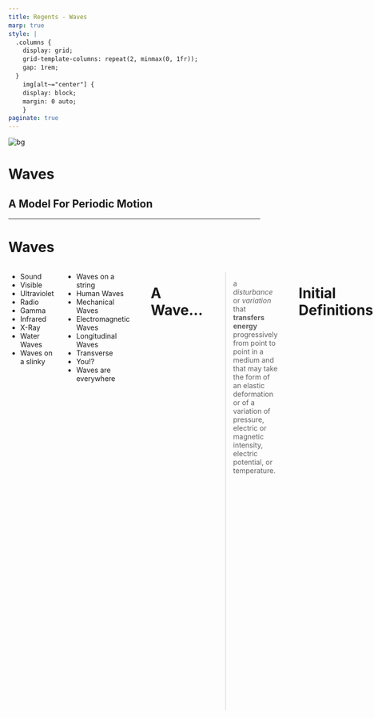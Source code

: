 ```yaml
---
title: Regents - Waves
marp: true
style: |
  .columns {
    display: grid;
    grid-template-columns: repeat(2, minmax(0, 1fr));
    gap: 1rem;
  }
    img[alt~="center"] {
    display: block;
    margin: 0 auto;
    }
paginate: true
---
```


![bg](https://i.pinimg.com/originals/1a/69/1d/1a691d35add342af8bda0d77bb9e3d8b.gif)

# Waves <!---fit--->

## A Model For Periodic Motion

---

# Waves

<div class="columns">
<div>

* Sound 
* Visible 
* Ultraviolet 
* Radio 
* Gamma
* Infrared 
* X-Ray 
* Water Waves 
* Waves on a slinky 
</div>


<div>

* Waves on a string 
* Human Waves 
* Mechanical Waves 
* Electromagnetic Waves 
* Longitudinal Waves 
* Transverse 
* You!? 
* Waves are everywhere 
</div>

---

# A Wave...

> a *disturbance* or *variation* that **transfers energy** progressively from point to point in a medium and that may take the form of an elastic deformation or of a variation of pressure, electric or magnetic intensity, electric potential, or temperature.

---

# Initial Definitions 

* A *pulse* is a single vibratory disturbance which moves from point to point through a medium.
* A *wave* is several pulses generated at regular time intervals.

---

![center width:800](../figures/peoplewave.gif)

![center width:800](../figures/wavepulse.gif)

![center width:800](../figures/stringpulse.gif)

---

# A Wave 

![center width:1000](../figures/Lwave-Red-2.gif)

---

# Another Wave 

![center](../figures/wave-x-t.gif)

---

# 💡 BIG IDEA 💡 <!---fit--->

# Waves transfer ***energy*** without transfering ***mass*** <!---fit--->

---

# Wave Classifications 

<div class="columns">

<div>

## Mechanical Waves 

- *Mechanical Waves* need a material medium to travel through 
    - i.e. medium such as water, string, air 
</div>

<div>

## Electromagnetic Waves 

- *Electromagnetic Waves* (such a light and radio waves) are periodic distrubances in an electromagnetic field and do not need a medium to travel through 
    - How the sun light gets to us through space!
</div>

---

# Wave Classifications 

<div class="columns">

<div>

## Longitudinal Waves 

- Particles in a *longitudinal wave* vibrate parallel to the direction of the wave motion.
- Examples:
    - Sound 
    - Seismic P-Waves
    - Slinky

</div>

<div>

## Transverse Waves

- Particles in a *transverse wave* vibrate perpendicular to the direction of waves. 
- Examples:
     - E&M Waves
    - Seismic S-Waves
    - Water Waves
    - Human Waves

</div>


---

![center](../figures/Lwave-v8.gif)

![center width:900](../figures/Twave.gif)

---

# Water Waves

![center width:1000](../figures/Water-2016.gif)

---

# Talk 🗣️ and Notes 📝 <!---fit--->

---

# Wave Characteristics 


- The ***frequency*** ($f$) is the number of waves passing a point per unit time. 
    - Frequency is measured in Hertz (Hz) or 1/s (s$^{-1}$)
- The ***period*** of a wave ($T$) is the time for one complete cycle to pass a point
    - It is the reciprocal of frequency. $T = \frac{1}{f}$, where $T$ is the period in second and $f$ is the frequency in hertz.

---

# Check Your Understanding 

What is the period of a $60$ Hz electromagnetic wave traveling at $3 \times 10^8$ m/s?

---

# Wave Characteristics 

- The ***wavelength*** ($\lambda$, greek lambda, "lamb-duh") is the distance between corresponding points in phase on successive waves. 
    - Measured in meters. 

![center](../figures/wavelength.jpg)


---

# Wave Characteristics 

The **amplitude** of a wave is related to the energy of a wave.

* In a transverse wave it is defined as the maximum distance above, or below, the wave axis (or equilibrium position)
* In a *longitudinal wave* it is determined by the *maximum displacement* of a particle.
* As the amplitude of a *light wave* increases the *brightness* of the light increases.
* As the amplitude of a *sound wave* increases the *loudness* increases

---

# Check your understanding

Draw the following 4 waves: A, B, C, and D

1. A has twice the amplitude of B and half the period of B. 
2. B has twice the amplitude of C and C has 5 times the frequency of B. 
3. D has the same period of A, but half the amplitude. 
4. A should be drawn with 2 full waves 


---

# Pivot - Wave Speed Experiment <!---fit--->

---

# Wave Characteristics 

* The _**velocity**_ of a wave is determined by the medium it is traveling in
    * Example: Sound waves travel faster in water and solids than it does in air 
* Wave Equation: $v = f\lambda$ or $\lambda = \frac{v}{f}$
* For Electromagnetic (E&M) Waves: they move at the speed of light, $c$, in a vacuum.
    * $c = 3 \times 10^8$ m/s

---

# Check your understanding

1. The sound produced by a trumpet has a frequency of 440 Hz. What is the distance between successive compressions in the sound wave as it travels through the air at STP?
2. A stationary research  ship uses sonar to send a 1180 Hz sound wave down through ocean water. The reflected sound wave from the flat ocean bottom 324 meters below the ship is detected 0.425 s after it was sent from the ship
    1. Calculate the speed of the sound wave in the ocean water
    2. Calculate the wavelength of the sound wave in the water.
    3. Determine the period of the sound wave in the water.

---

# Wave Front 

- A *wave front* is the locus of adjacent points of a propogated wave that are in phase. 

![center width:500](https://cdn.britannica.com/19/5019-004-83B00469/Wave-front.jpg?s=1500x700&q=85)

---


# Wave Phase

- We can think of a wave cycle as 360 degrees
- If we look at the sine graph of a wave 

![center](https://upload.wikimedia.org/wikipedia/commons/d/d8/Oscillating_sine_wave.gif)

---

# Wave Phase

![center width:700](https://upload.wikimedia.org/wikipedia/commons/thumb/5/55/Phase_shift.svg/1280px-Phase_shift.svg.png)

---

# Wave Phase 

![center](https://upload.wikimedia.org/wikipedia/commons/9/92/Phase_shifter_using_IQ_modulator.gif)


---

# Pivot - Pulse Reflections <!---fit--->

---


# Pivot - Pulse "Collisions" <!---fit--->

---

# Pulse Reflections 

- Pulse at a fixed boundaary 
    - The pulse is inverted (flipped), amplitude remains the same, but opposite sign.

![center](../figures/hard.gif)

---

# Pulse Reflections 

- Pulse at a free boundaary 
    - The pulse is reflected and remains the same

![center](../figures/soft.gif)

---

# Pulse Reflections 

- From a low density to a high density:
    - Original pulse is reflected and inverted
    - A new pulse moves slower through the higher density medium.

![center](../figures/lo-hi.gif)

---

# Pulse Reflections 

- From a high density to a low density:
    - Original wave is reflected and is not inverted
    - New pulse moves with a faster velocity through the lower density medium

![center](../figures/hi-lo.gif)

---

# Interference

- ***Interference*** is the effect produced by two or more waves which are passing simultaneously through a region.
- ***Superposition*** is the resultant disturbance at any point is the algebraic sum of displacements due to individual waves.

---

# Interference 

![center](../figures/pulses.gif)

---

<iframe src="http://physics.bu.edu/~duffy/HTML5/interference_of_pulses.html" width = "1100px" height = "900px" ></iframe>